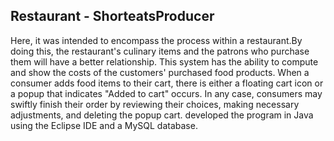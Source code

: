 ## Restaurant - ShorteatsProducer



Here, it was intended to encompass the process within a restaurant.By doing this, the restaurant's culinary items and the patrons who
purchase them will have a better relationship. This system has the ability to compute and show the costs of the customers' purchased food products.
When a consumer adds food items to their cart, there is either a floating cart icon or a popup that indicates "Added to cart" occurs. 
In any case, consumers may swiftly finish their order by reviewing their choices, making necessary adjustments, and deleting the popup cart.
developed the program in Java using the Eclipse IDE and a MySQL database. 

